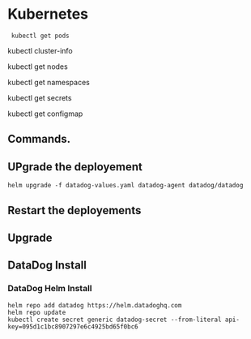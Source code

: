 # Kubernetes 

``` kubectl get pods```


kubectl cluster-info

kubectl get nodes 

kubectl get namespaces 

kubectl get secrets 

kubectl get configmap 

## Commands. 


## UPgrade the deployement 
```
helm upgrade -f datadog-values.yaml datadog-agent datadog/datadog
```
## Restart the deployements 


## Upgrade



## DataDog Install 
### DataDog Helm Install 

```
helm repo add datadog https://helm.datadoghq.com
helm repo update
kubectl create secret generic datadog-secret --from-literal api-key=095d1c1bc8907297e6c4925bd65f0bc6
```




